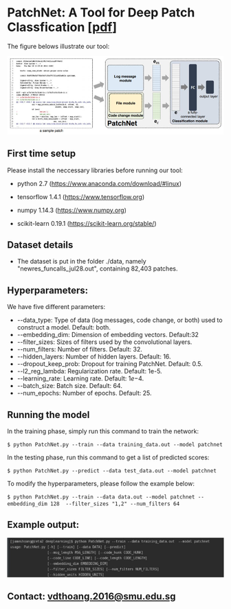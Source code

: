 # PatchNet: A Tool for Deep Patch Classfication [[pdf](https://arxiv.org/pdf/1903.02063.pdf)]
The figure belows illustrate our tool:

![The overral design of PatchNet](./figures/overral_design.JPG)

First time setup
----------------
Please install the neccessary libraries before running our tool:
   
- python 2.7 (https://www.anaconda.com/download/#linux)

- tensorflow 1.4.1 (https://www.tensorflow.org)

- numpy 1.14.3 (https://www.numpy.org)

- scikit-learn 0.19.1 (https://scikit-learn.org/stable/)


Dataset details
----------------

* The dataset is put in the folder ./data, namely "newres_funcalls_jul28.out", containing 82,403 patches. 


Hyperparameters:
----------------
We have five different parameters:

* --data_type: Type of data (log messages, code change, or both) used to construct a model. Default: both.
* --embedding_dim: Dimension of embedding vectors. Default:32
* --filter_sizes: Sizes of filters used by the convolutional layers. 
* --num_filters: Number of filters. Default: 32.
* --hidden_layers: Number of hidden layers. Default: 16.
* --dropout_keep_prob: Dropout for training PatchNet. Default: 0.5.
* --l2_reg_lambda: Regularization rate. Default: 1e-5.
* --learning_rate: Learning rate. Default: 1$e-$4.
* --batch_size: Batch size. Default: 64. 
* --num_epochs: Number of epochs. Default: 25. 

Running the model
----------------
In the training phase, simply run this command to train the network: 

	$ python PatchNet.py --train --data training_data.out --model patchnet

In the testing phase, run this command to get a list of predicted scores: 

	$ python PatchNet.py --predict --data test_data.out --model patchnet
	
To modify the hyperparameters, please follow the example below:

	$ python PatchNet.py --train --data data.out --model patchnet --embedding_dim 128  --filter_sizes "1,2" --num_filters 64

Example output: 
----------------

![Output](./figures/output.JPG)

Contact: vdthoang.2016@smu.edu.sg 
----------------

